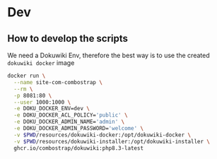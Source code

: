 # Dev


## How to develop the scripts

We need a Dokuwiki Env, therefore the best way is to use the created
`dokuwiki docker` image 

```bash
docker run \
  --name site-com-combostrap \
  --rm \
  -p 8081:80 \
  --user 1000:1000 \
  -e DOKU_DOCKER_ENV=dev \
  -e DOKU_DOCKER_ACL_POLICY='public' \
  -e DOKU_DOCKER_ADMIN_NAME='admin' \
  -e DOKU_DOCKER_ADMIN_PASSWORD='welcome' \
  -v $PWD/resources/dokuwiki-docker:/opt/dokuwiki-docker \
  -v $PWD/resources/dokuwiki-installer:/opt/dokuwiki-installer \
  ghcr.io/combostrap/dokuwiki:php8.3-latest
```
